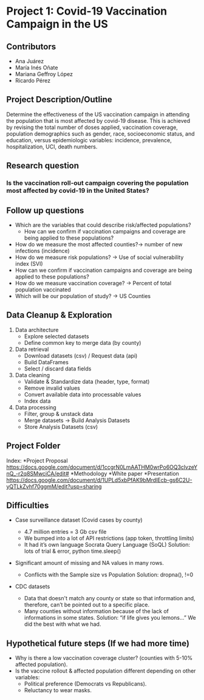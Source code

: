 # Project 1: Covid-19 Vaccination Campaign in the US

## Contributors
* Ana Juárez
* María Inés Oñate
* Mariana Geffroy López
* Ricardo Pérez

## Project Description/Outline

Determine the effectiveness of the US vaccination campaign in attending the population that is most affected by covid-19 disease. This is achieved by revising the total number of doses applied, vaccination coverage, population demographics such as gender, race, socioeconomic status, and education, versus epidemiologic variables: incidence, prevalence, hospitalization, UCI, death numbers.

## Research question
### Is the vaccination roll-out campaign covering the population most affected by covid-19 in the United States?

## Follow up questions

* Which are the variables that could describe risk/affected populations? 
  - How can we confirm if vaccination campaigns and coverage are being applied to these populations?
* How do we measure the most affected counties?→ number of new infections (incidence)
* How do we measure risk populations? →  Use of social vulnerability index (SVI)
* How can we confirm if vaccination campaigns and coverage are being applied to these populations?
* How do we measure vaccination coverage? → Percent of total population vaccinated
* Which will be our population of study? → US Counties

## Data Cleanup & Exploration

1. Data architecture
   - Explore selected datasets
   - Define common key to merge data (by county)
2. Data retrieval
   - Download datasets (csv) / Request data (api)
   - Build DataFrames
   - Select / discard data fields 
3. Data cleaning
   - Validate & Standardize data (header, type, format)
   - Remove invalid values
   - Convert available data into processable values
   - Index data
4. Data processing
   - Filter, group & unstack data
   - Merge datasets → Build Analysis Datasets
   - Store Analysis Datasets (csv)

## Project Folder ## 

Index: 
   *Project Proposal
https://docs.google.com/document/d/1ccgrN0LmAATHM0wrPo6OQ3clvzeYnQ_-r2q8SMwciCA/edit#
   *Methodology 
   *White paper 
   *Presentation 
https://docs.google.com/document/d/1UPLd5xbPfAK9bMrdlEcb-gs6C2U-yQTLkZvhf70ggmM/edit?usp=sharing

## Difficulties

* Case surveillance dataset (Covid cases by county)
  - 4.7 million entries = 3 Gb csv file 
  - We bumped into a lot of API restrictions (app token, throttling limits)
  - It had it’s own language Socrata Query Language (SoQL)
Solution: lots of trial & error, python time.sleep()

* Significant amount of missing and NA values in many rows.
  - Conflicts with the Sample size vs Population
Solution: dropna(), !=0

* CDC datasets
  - Data that doesn't match any county or state so that information and, therefore, can’t be pointed out to a specific place.
  - Many counties without information because of the lack of informations in some states. 
Solution: “if life gives you lemons…” We did the best with what we had. 

## Hypothetical future steps (If we had more time)

* Why is there a low vaccination coverage cluster? (counties with 5-10% affected population).
* Is the vaccine rollout & affected population different depending on other variables:
  - Political preference (Democrats vs Republicans).
  - Reluctancy to wear masks.




